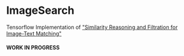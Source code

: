 # ImageSearch
Tensorflow Implementation of ["Similarity Reasoning and Filtration for Image-Text Matching"](https://arxiv.org/pdf/2101.01368v1.pdf)

#### WORK IN PROGRESS
